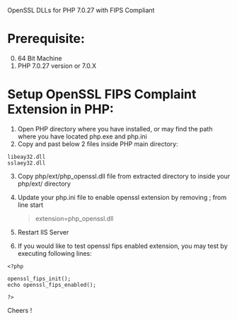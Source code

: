 OpenSSL DLLs for PHP 7.0.27 with FIPS Compliant

# Prerequisite:

0. 64 Bit Machine
1. PHP 7.0.27 version or 7.0.X

# Setup OpenSSL FIPS Complaint Extension in PHP:

1. Open PHP directory where you have installed, or may find the path where you have located php.exe and php.ini
2. Copy and past below 2 files inside PHP main directory:
  ```
  libeay32.dll
  sslaey32.dll
  ```
3. Copy php/ext/php_openssl.dll file from extracted directory to inside your php/ext/ directory
4. Update your php.ini file to enable openssl extension by removing ; from line start
 
   > extension=php_openssl.dll

5. Restart IIS Server
6. If you would like to test openssl fips enabled extension, you may test by executing following lines:

```
<?php

openssl_fips_init(); 
echo openssl_fips_enabled();

?>
```
Cheers !
